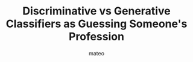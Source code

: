 ---
title: Discriminative vs Generative Classifiers as Guessing Someone's Profession
author: mateo
Definition: Given a set of example data points, D, and their associated labels, L, a generative model learns the joint probability distribution P(D, L). It then uses this underlying distribution to generate new data similar to the training examples or address classification problems. Given a training dataset consisting of data points, D, and their associated labels, L, a discriminative model learns the conditional probability distribution P(D | L). It then uses this conditional probability distribution to predict the class of new data points.
Description: "Imagine you have to guess someone’s profession by looking at them.
- Discriminative approach -> You know that if a players tag starts with “xX” and ends with “Xx” they are a camper.
- Generative approach -> You know all about players' behaviours. You know what guns they use, how they move and where they tend to be. If a player keeps holding a corner with specific weapons you know they are likely a camper."
OriginSource: "Human plus ChatGPT 4o"
Mapping:
  "discriminative decision boundary": "tag of player"
  "generative distribution of features": "player's equipment and appearance"
ExpertRating: Mediocre
---